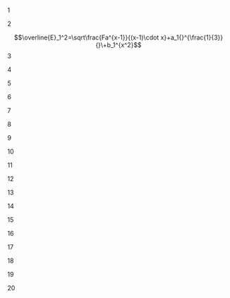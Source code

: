 1



2



$$\overline{E}_1^2=\sqrt\frac{Fa^{x-1}}{(x-1)\cdot x}+a_1{}^{\frac{1}{3}}{}\+b_1^{x^2}$$
3





4




5




6




7





8



9



10




11



12


13



14



15




16





17




18





19




20
